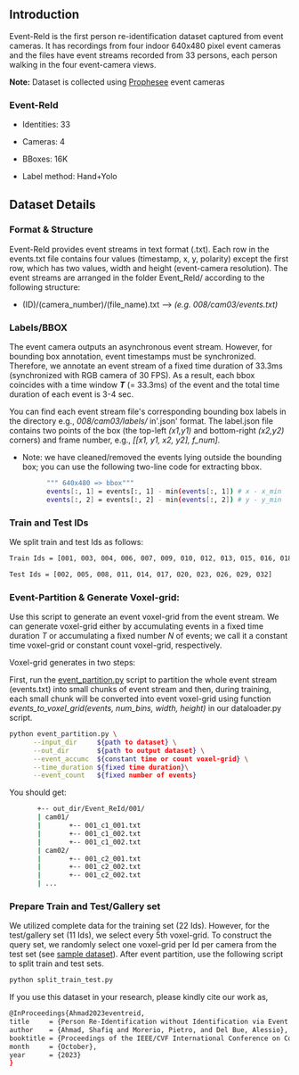 ## Introduction

Event-ReId is the first person re-identification dataset captured from event cameras. It has recordings from four indoor 640x480 pixel event cameras and the files have event streams recorded from 33 persons, each person walking in the four event-camera views. 

**Note:** Dataset is collected using [Prophesee](https://www.prophesee.ai/) event cameras 


### Event-ReId

- Identities:	 33

- Cameras:	 4	

- BBoxes:	 16K	

- Label method:  Hand+Yolo


## Dataset Details


### Format & Structure

Event-ReId provides event streams in text format (.txt). Each row in the events.txt file contains four values (timestamp, x, y, polarity) except the first row, which has two values, width and height (event-camera resolution). The event streams are arranged in the folder Event_ReId/ according to the following structure:

- (ID)/(camera_number)/(file_name).txt  -->  _(e.g. 008/cam03/events.txt)_


### Labels/BBOX

The event camera outputs an asynchronous event stream. However, for bounding box annotation, event timestamps must be synchronized. Therefore, we annotate an event stream of a fixed time duration of 33.3ms (synchronized with RGB camera of 30 FPS). As a result, each bbox coincides with a time window _**T**_ (= 33.3ms) of the event and the total time duration of each event is 3-4 sec. 

You can find each event stream file's corresponding bounding box labels in the directory e.g., _008/cam03/labels/_ in'.json' format. The label.json file contains two points of the box (the top-left _(x1,y1)_ and bottom-right _(x2,y2)_ corners) and frame number, e.g.,  _[[x1, y1, x2, y2], f_num]_. 

- Note: we have cleaned/removed the events lying outside the bounding box; you can use the following two-line code for extracting bbox.
  
  ``` bash
        """ 640x480 => bbox"""
        events[:, 1] = events[:, 1] - min(events[:, 1]) # x - x_min
        events[:, 2] = events[:, 2] - min(events[:, 2]) # y - y_min
  ```    

 
### Train and Test IDs

We split train and test Ids as follows:

``` bash
Train Ids = [001, 003, 004, 006, 007, 009, 010, 012, 013, 015, 016, 018, 019, 021, 022, 024, 025, 027, 028, 030, 031, 033]

Test Ids = [002, 005, 008, 011, 014, 017, 020, 023, 026, 029, 032]
```


### Event-Partition & Generate Voxel-grid:

Use this script to generate an event voxel-grid from the event stream. We can generate voxel-grid either by accumulating events in a fixed time duration _T_ or accumulating a fixed number _N_ of events; we call it a constant time voxel-grid or constant count voxel-grid, respectively. 

Voxel-grid generates in two steps:
 
First, run the [event_partition.py](https://github.com/IIT-PAVIS/PReId_wo_Id/tree/main/data) script to partition the whole event stream (events.txt) into small chunks of event stream and then, during training, each small chunk will be converted into event voxel-grid using function *events_to_voxel_grid(events, num_bins, width, height)* in our dataloader.py script.

  
  ``` bash
  python event_partition.py \
        --input_dir     ${path to dataset} \
        --out_dir       ${path to output dataset} \
        --event_accumc  ${constant time or count voxel-grid} \
        --time_duration ${fixed time duration}\
        --event_count   ${fixed number of events}
  ```
You should get:
	  
``` bash
	   +-- out_dir/Event_ReId/001/ 
	   | cam01/
	   |       +-- 001_c1_001.txt 
	   |       +-- 001_c1_002.txt 
	   |       +-- 001_c1_002.txt
	   | cam02/
	   |       +-- 001_c2_001.txt 
	   |       +-- 001_c2_002.txt 
	   |       +-- 001_c2_002.txt
	   | ...
```
           

   
### Prepare Train and Test/Gallery set   

We utilized complete data for the training set (22 Ids). However, for the test/gallery set (11 Ids), we select every 5th voxel-grid. To construct the query set, we randomly select one voxel-grid per Id per camera from the test set (see [sample dataset](https://github.com/IIT-PAVIS/PReId_wo_Id/tree/main/data/sample_data)). After event partition, use the following script to split train and test sets.

  
   ``` bash
   python split_train_test.py 

   ```



If you use this dataset in your research, please kindly cite our work as,

```bash
@InProceedings{Ahmad2023eventreid,
title     = {Person Re-Identification without Identification via Event Anonymization},
author    = {Ahmad, Shafiq and Morerio, Pietro, and Del Bue, Alessio},
booktitle = {Proceedings of the IEEE/CVF International Conference on Computer Vision (ICCV)},
month     = {October},
year      = {2023}
}
```
